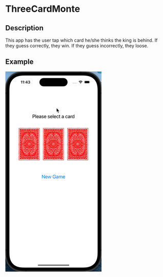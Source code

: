 # ThreeCardMonte

## Description
This app has the user tap which card he/she thinks the king is behind. If they guess correctly, they win. If they guess incorrectly, they loose.


## Example

![three-card-monte-app](Assets/three-card-monte-app.gif)
